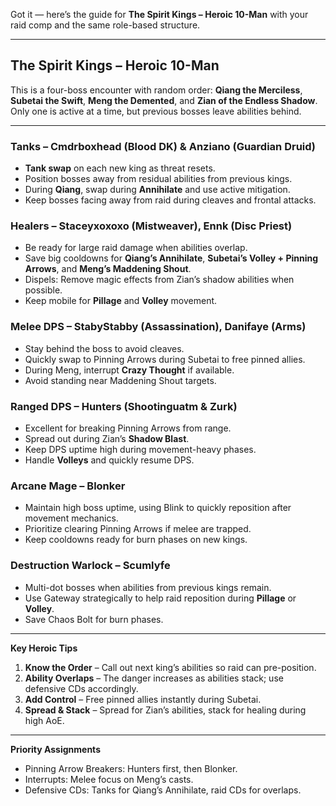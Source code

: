 Got it — here’s the guide for **The Spirit Kings – Heroic 10-Man** with your raid comp and the same role-based structure.

---

## The Spirit Kings – Heroic 10-Man

This is a four-boss encounter with random order: **Qiang the Merciless**, **Subetai the Swift**, **Meng the Demented**, and **Zian of the Endless Shadow**. Only one is active at a time, but previous bosses leave abilities behind.

---

### Tanks – Cmdrboxhead (Blood DK) & Anziano (Guardian Druid)

* **Tank swap** on each new king as threat resets.
* Position bosses away from residual abilities from previous kings.
* During **Qiang**, swap during **Annihilate** and use active mitigation.
* Keep bosses facing away from raid during cleaves and frontal attacks.

### Healers – Staceyxoxoxo (Mistweaver), Ennk (Disc Priest)

* Be ready for large raid damage when abilities overlap.
* Save big cooldowns for **Qiang’s Annihilate**, **Subetai’s Volley + Pinning Arrows**, and **Meng’s Maddening Shout**.
* Dispels: Remove magic effects from Zian’s shadow abilities when possible.
* Keep mobile for **Pillage** and **Volley** movement.

### Melee DPS – StabyStabby (Assassination), Danifaye (Arms)

* Stay behind the boss to avoid cleaves.
* Quickly swap to Pinning Arrows during Subetai to free pinned allies.
* During Meng, interrupt **Crazy Thought** if available.
* Avoid standing near Maddening Shout targets.

### Ranged DPS – Hunters (Shootinguatm & Zurk)

* Excellent for breaking Pinning Arrows from range.
* Spread out during Zian’s **Shadow Blast**.
* Keep DPS uptime high during movement-heavy phases.
* Handle **Volleys** and quickly resume DPS.

### Arcane Mage – Blonker

* Maintain high boss uptime, using Blink to quickly reposition after movement mechanics.
* Prioritize clearing Pinning Arrows if melee are trapped.
* Keep cooldowns ready for burn phases on new kings.

### Destruction Warlock – Scumlyfe

* Multi-dot bosses when abilities from previous kings remain.
* Use Gateway strategically to help raid reposition during **Pillage** or **Volley**.
* Save Chaos Bolt for burn phases.

---

**Key Heroic Tips**

1. **Know the Order** – Call out next king’s abilities so raid can pre-position.
2. **Ability Overlaps** – The danger increases as abilities stack; use defensive CDs accordingly.
3. **Add Control** – Free pinned allies instantly during Subetai.
4. **Spread & Stack** – Spread for Zian’s abilities, stack for healing during high AoE.

---

**Priority Assignments**

* Pinning Arrow Breakers: Hunters first, then Blonker.
* Interrupts: Melee focus on Meng’s casts.
* Defensive CDs: Tanks for Qiang’s Annihilate, raid CDs for overlaps.
